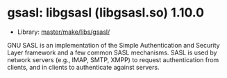 # gsasl: libgsasl (libgsasl.so) 1.10.0
 - Library: [master/make/libs/gsasl/](https://github.com/Freetz-NG/freetz-ng/tree/master/make/libs/gsasl/)

GNU SASL is an implementation of the Simple Authentication and Security Layer framework and a few common SASL mechanisms. SASL is used by network servers (e.g., IMAP, SMTP, XMPP) to request authentication from clients, and in clients to authenticate against servers.

